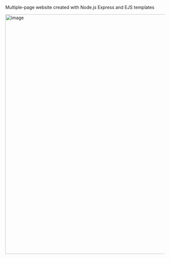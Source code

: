 Multiple-page website created with Node.js Express and EJS templates

<img width="758" alt="image" src="https://user-images.githubusercontent.com/63328419/164115521-b1793f6d-0d79-4d59-85fc-fb4ceca79af2.png">


